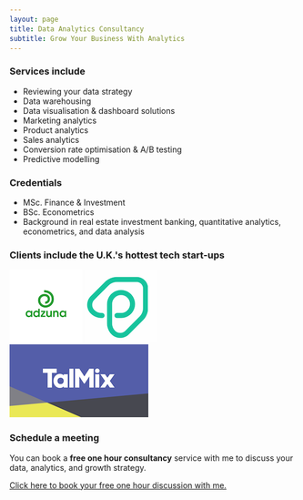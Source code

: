 ```yaml
---
layout: page
title: Data Analytics Consultancy
subtitle: Grow Your Business With Analytics   
---
```


### Services include
  - Reviewing your data strategy
  - Data warehousing 
  - Data visualisation & dashboard solutions
  - Marketing analytics
  - Product analytics
  - Sales analytics
  - Conversion rate optimisation & A/B testing
  - Predictive modelling

### Credentials
  - MSc. Finance & Investment
  - BSc. Econometrics
  - Background in real estate investment banking, quantitative analytics, econometrics, and data analysis
  
### Clients include the U.K.'s hottest tech start-ups
[![Adzuna logo](/img/adzuna-logo.png)](https://www.adzuna.co.uk)
[![Plentific logo](/img/plentific-logo.png)](https://plentific.com)
[![Talmix logo](/img/talmix-logo.png)](https://www.talmix.com)

### Schedule a meeting
You can book a **free one hour consultancy** service with me to discuss your data, analytics, and growth strategy.

<!-- Calendly link widget begin -->
<link href="https://assets.calendly.com/assets/external/widget.css" rel="stylesheet">
<script src="https://assets.calendly.com/assets/external/widget.js" type="text/javascript"></script>
<a href="" onclick="Calendly.showPopupWidget('https://calendly.com/gorkemmeral/meeting');return false;">Click here to book your free one hour discussion with me.</a>
<!-- Calendly link widget end -->

<!-- Calendly badge widget begin -->
<link href="https://assets.calendly.com/assets/external/widget.css" rel="stylesheet">
<script src="https://assets.calendly.com/assets/external/widget.js" type="text/javascript"></script>
<script type="text/javascript">Calendly.initBadgeWidget({url: 'https://calendly.com/gorkemmeral/meeting', text: 'Schedule a meeting', color: '#4d5055', branding: false});</script>
<!-- Calendly badge widget end -->
